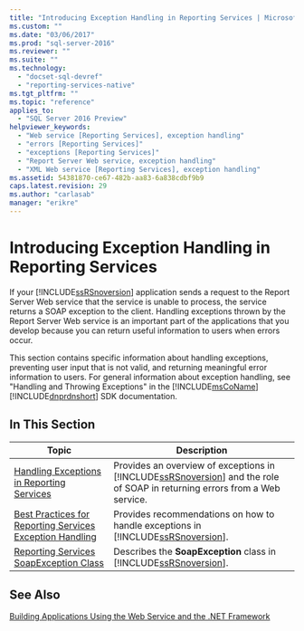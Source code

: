```yaml
---
title: "Introducing Exception Handling in Reporting Services | Microsoft Docs"
ms.custom: ""
ms.date: "03/06/2017"
ms.prod: "sql-server-2016"
ms.reviewer: ""
ms.suite: ""
ms.technology: 
  - "docset-sql-devref"
  - "reporting-services-native"
ms.tgt_pltfrm: ""
ms.topic: "reference"
applies_to: 
  - "SQL Server 2016 Preview"
helpviewer_keywords: 
  - "Web service [Reporting Services], exception handling"
  - "errors [Reporting Services]"
  - "exceptions [Reporting Services]"
  - "Report Server Web service, exception handling"
  - "XML Web service [Reporting Services], exception handling"
ms.assetid: 54381870-ce67-482b-aa83-6a838cdbf9b9
caps.latest.revision: 29
ms.author: "carlasab"
manager: "erikre"
---
```

# Introducing Exception Handling in Reporting Services
  If your [!INCLUDE[ssRSnoversion](../../advanced-analytics/r-services/includes/ssrsnoversion-md.md)] application sends a request to the Report Server Web service that the service is unable to process, the service returns a SOAP exception to the client. Handling exceptions thrown by the Report Server Web service is an important part of the applications that you develop because you can return useful information to users when errors occur.  
  
 This section contains specific information about handling exceptions, preventing user input that is not valid, and returning meaningful error information to users. For general information about exception handling, see "Handling and Throwing Exceptions" in the [!INCLUDE[msCoName](../../advanced-analytics/r-services/tutorials/includes/msconame-md.md)] [!INCLUDE[dnprdnshort](../../analysis-services/multidimensional-models/includes/dnprdnshort-md.md)] SDK documentation.  
  
## In This Section  
  
|Topic|Description|  
|-----------|-----------------|  
|[Handling Exceptions in Reporting Services](../../reporting-services/report-server-web-service-net-framework-exception-handling/handling-exceptions-in-reporting-services.md)|Provides an overview of exceptions in [!INCLUDE[ssRSnoversion](../../advanced-analytics/r-services/includes/ssrsnoversion-md.md)] and the role of SOAP in returning errors from a Web service.|  
|[Best Practices for Reporting Services Exception Handling](../../reporting-services/report-server-web-service-net-framework-exception-handling/best-practices/best-practices-for-reporting-services-exception-handling.md)|Provides recommendations on how to handle exceptions in [!INCLUDE[ssRSnoversion](../../advanced-analytics/r-services/includes/ssrsnoversion-md.md)].|  
|[Reporting Services SoapException Class](../../reporting-services/report-server-web-service-net-framework-exception-handling/soapexception-class/reporting-services-soapexception-class.md)|Describes the **SoapException** class in [!INCLUDE[ssRSnoversion](../../advanced-analytics/r-services/includes/ssrsnoversion-md.md)].|  
  
## See Also  
 [Building Applications Using the Web Service and the .NET Framework](../../reporting-services/report-server-web-service/net-framework/building-applications-using-the-web-service-and-the-.net-framework.md)  
  
  
